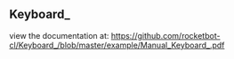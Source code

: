 ## Keyboard_

 view the documentation at: https://github.com/rocketbot-cl/Keyboard_/blob/master/example/Manual_Keyboard_.pdf
